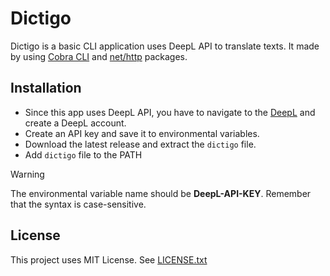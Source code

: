 # Dictigo
Dictigo is a basic CLI application uses DeepL API to translate texts. It made by using [Cobra CLI](https://github.com/spf13/cobra) and [net/http](https://pkg.go.dev/net/http) packages. 

## Installation
- Since this app uses DeepL API, you have to navigate to the [DeepL](https://www.deepl.com/translator) and create a DeepL account.
- Create an API key and save it to environmental variables.
- Download the latest release and extract the `dictigo` file.
- Add `dictigo` file to the PATH

>[!WARNING]
>The environmental variable name should be **DeepL-API-KEY**. Remember that the syntax is case-sensitive.

## License
This project uses MIT License. See [LICENSE.txt](https://github.com/Metudu/dictigo/blob/master/LICENSE)